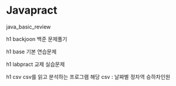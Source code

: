 # Javapract
java_basic_review

h1 backjoon
백준 문제풀기

h1 base
기본 연습문제

h1 labpract
교제 실습문제

h1 csv
csv를 읽고 분석하는 프로그램
해당 csv : 날짜별 정차역 승하차인원
